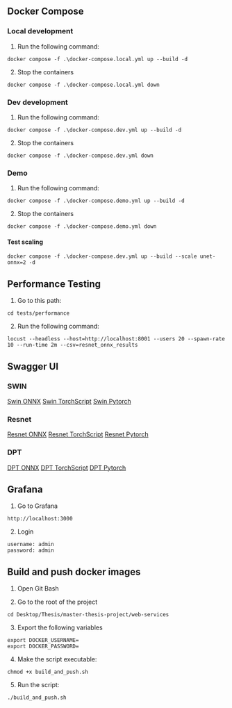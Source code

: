 ## Docker Compose

### Local development

1. Run the following command:

````text
docker compose -f .\docker-compose.local.yml up --build -d
````

2. Stop the containers

````text
docker compose -f .\docker-compose.local.yml down
````

### Dev development

1. Run the following command:

````text
docker compose -f .\docker-compose.dev.yml up --build -d
````

2. Stop the containers

````text
docker compose -f .\docker-compose.dev.yml down
````

### Demo

1. Run the following command:

````text
docker compose -f .\docker-compose.demo.yml up --build -d
````

2. Stop the containers

````text
docker compose -f .\docker-compose.demo.yml down
````

#### Test scaling

````text
docker compose -f .\docker-compose.dev.yml up --build --scale unet-onnx=2 -d
````

## Performance Testing

1. Go to this path:

````text
cd tests/performance
````

2. Run the following command:

````text
locust --headless --host=http://localhost:8001 --users 20 --spawn-rate 10 --run-time 2m --csv=resnet_onnx_results
````

## Swagger UI

### SWIN

[Swin ONNX](http://localhost:80/swin/onnx/docs)
[Swin TorchScript](http://localhost:80/swin/torchscript/docs)
[Swin Pytorch](http://localhost:80/swin/pytorch/docs)

### Resnet

[Resnet ONNX](http://localhost:80/resnet/onnx/docs)
[Resnet TorchScript](http://localhost:80/resnet/torchscript/docs)
[Resnet Pytorch](http://localhost:80/resnet/pytorch/docs)

### DPT

[DPT ONNX](http://localhost:80/dpt/onnx/docs)
[DPT TorchScript](http://localhost:80/dpt/torchscript/docs)
[DPT Pytorch](http://localhost:80/dpt/pytorch/docs)

## Grafana

1. Go to Grafana

````text
http://localhost:3000
````

2. Login

````text
username: admin
password: admin
````

## Build and push docker images

1. Open Git Bash

2. Go to the root of the project

````text
cd Desktop/Thesis/master-thesis-project/web-services
````

3. Export the following variables

````text
export DOCKER_USERNAME=
export DOCKER_PASSWORD=
````

4. Make the script executable:

````text
chmod +x build_and_push.sh
````

5. Run the script:

````text
./build_and_push.sh
````